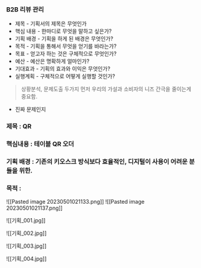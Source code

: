 
### B2B 리뷰 관리
- 제목 - 기획서의 제목은 무엇인가
- 핵심 내용 - 한마디로 무엇을 말하고 싶은가?
- 기획 배경 - 기획을 하게 된 배경은 무엇인가?
- 목적 - 기획을 통해서 무엇을 얻기를 바라는가?
- 목표 - 얻고자 하는 것은 구체적으로 무엇인가?
- 예산 - 예산은 명확하게 얼마인가?
- 기대효과 - 기획의 효과와 이익은 무엇인가?
- 실행계획 - 구체적으로 어떻게 실행할 것인가?

> 상황분석, 문제도출 두가지 먼저
> 우리의 가설과 소비자의 니즈 간극을 줄이는게 중요함.
- 진짜 문제인지

### 제목 : QR

### 핵심내용 :  테이블 QR 오더

### 기획 배경 : 기존의 키오스크 방식보다 효율적인, 디지털이 사용이 어려운 분들을 위한.

### 목적 : 
![[Pasted image 20230501021133.png]]
![[Pasted image 20230501021137.png]]

![[기획_001.jpg]]

![[기획_002.jpg]]

![[기획_003.jpg]]

![[기획_004.jpg]]